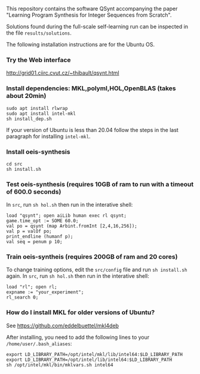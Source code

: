 This repository contains the software QSynt accompanying the paper 
"Learning Program Synthesis for Integer Sequences from Scratch". 

Solutions found during the full-scale self-learning run 
can be inspected in the file `results/solutions`.

The following installation instructions are for the Ubuntu OS.

### Try the Web interface
http://grid01.ciirc.cvut.cz/~thibault/qsynt.html

### Install dependencies: MKL,polyml,HOL,OpenBLAS (takes about 20min)
```
sudo apt install rlwrap
sudo apt install intel-mkl
sh install_dep.sh
```

If your version of Ubuntu is less than 20.04 follow the steps in the last paragraph for installing `intel-mkl`.

### Install oeis-synthesis
```
cd src
sh install.sh
```

### Test oeis-synthesis (requires 10GB of ram to run with a timeout of 600.0 seconds)
In `src`, run `sh hol.sh` then run in the interative shell:
```
load "qsynt"; open aiLib human exec rl qsynt;
game.time_opt := SOME 60.0;
val po = qsynt (map Arbint.fromInt [2,4,16,256]);
val p = valOf po;
print_endline (humanf p);
val seq = penum p 10;
```

### Train oeis-syntheis (requires 200GB of ram and 20 cores)
To change training options, edit the `src/config` file and 
run `sh install.sh` again.
In `src`, run `sh hol.sh` then run in the interative shell:
```
load "rl"; open rl;
expname := "your_experiment";
rl_search 0;
```


### How do I install MKL for older versions of Ubuntu?
See https://github.com/eddelbuettel/mkl4deb

After installing, you need to add the following lines to your `/home/user/.bash_aliases`:
```
export LD_LIBRARY_PATH=/opt/intel/mkl/lib/intel64:$LD_LIBRARY_PATH
export LD_LIBRARY_PATH=/opt/intel/lib/intel64:$LD_LIBRARY_PATH
sh /opt/intel/mkl/bin/mklvars.sh intel64
```







